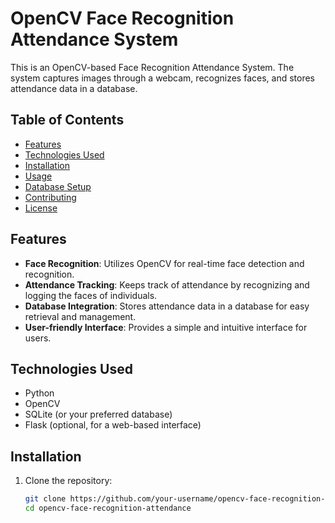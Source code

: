 # OpenCV Face Recognition Attendance System

This is an OpenCV-based Face Recognition Attendance System. The system captures images through a webcam, recognizes faces, and stores attendance data in a database.

## Table of Contents

- [Features](#features)
- [Technologies Used](#technologies-used)
- [Installation](#installation)
- [Usage](#usage)
- [Database Setup](#database-setup)
- [Contributing](#contributing)
- [License](#license)

## Features

- **Face Recognition**: Utilizes OpenCV for real-time face detection and recognition.
- **Attendance Tracking**: Keeps track of attendance by recognizing and logging the faces of individuals.
- **Database Integration**: Stores attendance data in a database for easy retrieval and management.
- **User-friendly Interface**: Provides a simple and intuitive interface for users.

## Technologies Used

- Python
- OpenCV
- SQLite (or your preferred database)
- Flask (optional, for a web-based interface)

## Installation

1. Clone the repository:

   ```bash
   git clone https://github.com/your-username/opencv-face-recognition-attendance.git
   cd opencv-face-recognition-attendance
